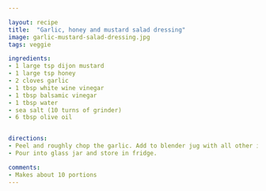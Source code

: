 ```yaml
---

layout: recipe
title:  "Garlic, honey and mustard salad dressing"
image: garlic-mustard-salad-dressing.jpg
tags: veggie

ingredients:
- 1 large tsp dijon mustard
- 1 large tsp honey
- 2 cloves garlic
- 1 tbsp white wine vinegar
- 1 tbsp balsamic vinegar
- 1 tbsp water
- sea salt (10 turns of grinder)
- 6 tbsp olive oil


directions:
- Peel and roughly chop the garlic. Add to blender jug with all other ingredients. Blend until smooth.
- Pour into glass jar and store in fridge.

comments: 
- Makes about 10 portions
---
```


